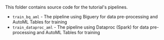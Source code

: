 This folder contains source code for the tutorial's pipelines.

- `train_bq_aml` - The pipeline using Biguery for data pre-processing and AutoML Tables for training 
- `train_dataproc_aml` - The pipeline using Dataproc (Spark) for data pre-processing and AutoML Tables for training


